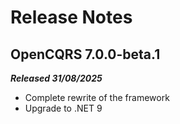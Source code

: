 # Release Notes

## OpenCQRS 7.0.0-beta.1 
_**Released 31/08/2025**_
- Complete rewrite of the framework
- Upgrade to .NET 9
